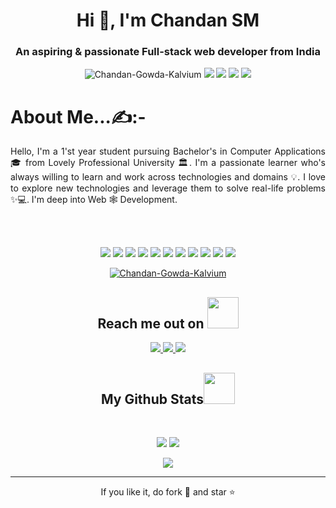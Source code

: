<h1 align="center">Hi 👋, I'm Chandan SM</h1>
<h3 align="center">An aspiring & passionate 
  Full-stack web developer from India</h3>
<p align="center">
  
 <img src="https://komarev.com/ghpvc/?username=Chandan-Gowda-Kalvium&label=Profile%20views&color=green&style=flat" alt="Chandan-Gowda-Kalvium" />
 <img src="https://badges.pufler.dev/visits/Chandan-Gowda-Kalvium/Chandan-Gowda-Kalvium"/> 
 <img src="https://badges.pufler.dev/years/Chandan-Gowda-Kalvium"/>
 <img src="https://badges.pufler.dev/repos/Chandan-Gowda-Kalvium"/>
 <img src="https://badges.pufler.dev/commits/monthly/Chandan-Gowda-Kalvium" />

</p>

<h1>About Me...✍️:-</h1>

<p align="justify">
Hello,
  I'm a 1'st year student pursuing Bachelor's in Computer Applications 🎓 from Lovely Professional University 🏛. I'm a passionate learner who's always willing to learn and work across technologies and domains 💡. I love to explore new technologies and leverage them to solve real-life problems ✨💻. I'm deep into Web 🕸️ Development.
 
 <br>
 <br>
</p>  

<br>
<p align="center">
 <img src="https://img.shields.io/badge/C-00599C?style=flat-square&logo=c&logoColor=white"/>
<img src="https://img.shields.io/badge/-java-E34A86?style=flat-square&logo=java"/>
<img src="https://img.shields.io/badge/-C++-00599C?style=flat-square&logo=c"/>
<img src="https://img.shields.io/badge/-HTML5-E34F26?style=flat-square&logo=html5&logoColor=white"/>
<img src="https://img.shields.io/badge/-CSS3-1572B6?style=flat-square&logo=css3"/>
<img src="https://img.shields.io/badge/-JavaScript-black?style=flat-square&logo=javascript"/>
<img src="https://img.shields.io/badge/-Nodejs-black?style=flat-square&logo=Node.js"/>
<img src="https://img.shields.io/badge/-React-black?style=flat-square&logo=react"/>
<img src="https://img.shields.io/badge/-MongoDB-black?style=flat-square&logo=mongodb"/>
<img src="https://img.shields.io/badge/-Git-black?style=flat-square&logo=git"/>
<img src="https://img.shields.io/badge/-GitHub-black?style=flat-square&logo=github"/>
</p>
<p align="center" width="50%"> <a href="https://github.com/ryo-ma/github-profile-trophy"><img src="https://github-profile-trophy.vercel.app/?username=Chandan-Gowda-Kalvium&theme=onedark&row=1" alt="Chandan-Gowda-Kalvium" /></a> </p>
<h2 align="center">Reach me out on <img src="https://media0.giphy.com/media/jqNPzdTTxQfOgOqpO4/source.gif" width="50"></h2>

<p align="center">
<!-- <img src="https://img.shields.io/badge/-ritik-purple?style=flat-square&logo=instagram&logoColor=white&link=https://www.instagram.com/pinkdogg307/"/> -->
<a href="mailto: chandan1012004@gmail.com">
 <img src="https://img.shields.io/badge/-Gmail-c14438?style=flat-square&logo=Gmail&logoColor=white&link=mailto:chandan1012004@gmail.com"/>
</a>
<a href="https://www.linkedin.com/in/chandan-sm-a7507a256">
 <img src="https://img.shields.io/badge/-LinkedIn-blue?style=flat-square&logo=Linkedin&logoColor=white&link=https://www.linkedin.com/in/chandan-sm-a7507a256"/>
</a>
 <a href="https://twitter.com/chandan48199097">
 <img src="https://img.shields.io/badge/-twitter-blue?style=flat-square&logo=twitter&logoColor=white&link=https://twitter.com/Chandan48199097"/>
</a>
</p>

<h2 align="center">
  My Github Stats<img src="https://media.giphy.com/media/VgCDAzcKvsR6OM0uWg/giphy.gif" width="50">
</h2>
 
<br>
<p align = "center">
  <img  src = "https://github-readme-stats.vercel.app/api?username=Chandan-Gowda-Kalvium&show_icons=true&theme=radical&line_height=27">
  <img src = "https://github-readme-stats.vercel.app/api/top-langs/?username=Chandan-Gowda-Kalvium&hide=html,css,java,shaderlab,kotlin,hlsl&theme=radical">
</p>

<p align = "center">
 <img  src="https://github-readme-streak-stats.herokuapp.com/?user=Chandan-Gowda-Kalvium&show_icons=true&locale=en&layout=compact&theme=radical&line_height=0" />
</p> 
 
<hr>
<p align="center">If you like it, do fork 🍴 and star ⭐</p>
